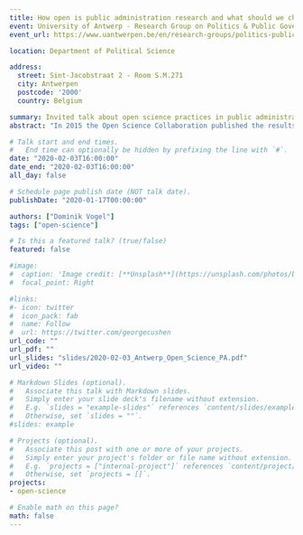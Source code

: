 ```yaml
---
title: How open is public administration research and what should we change to be more open?
event: University of Antwerp - Research Group on Politics & Public Governance
event_url: https://www.uantwerpen.be/en/research-groups/politics-public-governance/

location: Department of Political Science

address:
  street: Sint-Jacobstraat 2 - Room S.M.271
  city: Antwerpen
  postcode: '2000'
  country: Belgium

summary: Invited talk about open science practices in public administration research.
abstract: "In 2015 the Open Science Collaboration published the results of their large-scale replication of 100 published findings in psychology. The surprisingly low replicability of results published in top journals sparked the so-called credibility crisis in psychology. Researchers in psychology but also in many other social sciences, started to question their traditional ways of doing and publishing research. Many concluded that a more open type of science was necessary to regain credibility for social science. This development leaves us with the question, what conclusions public administration as a discipline draws from what is happening in other disciplines. What did we learn? What did we change? And what do we still need to change?"

# Talk start and end times.
#   End time can optionally be hidden by prefixing the line with `#`.
date: "2020-02-03T16:00:00"
date_end: "2020-02-03T16:00:00"
all_day: false

# Schedule page publish date (NOT talk date).
publishDate: "2020-01-17T00:00:00"

authors: ["Dominik Vogel"]
tags: ["open-science"]

# Is this a featured talk? (true/false)
featured: false

#image:
#  caption: 'Image credit: [**Unsplash**](https://unsplash.com/photos/bzdhc5b3Bxs)'
#  focal_point: Right

#links:
#- icon: twitter
#  icon_pack: fab
#  name: Follow
#  url: https://twitter.com/georgecushen
url_code: ""
url_pdf: ""
url_slides: "slides/2020-02-03_Antwerp_Open_Science_PA.pdf"
url_video: ""

# Markdown Slides (optional).
#   Associate this talk with Markdown slides.
#   Simply enter your slide deck's filename without extension.
#   E.g. `slides = "example-slides"` references `content/slides/example-slides.md`.
#   Otherwise, set `slides = ""`.
#slides: example

# Projects (optional).
#   Associate this post with one or more of your projects.
#   Simply enter your project's folder or file name without extension.
#   E.g. `projects = ["internal-project"]` references `content/project/deep-learning/index.md`.
#   Otherwise, set `projects = []`.
projects:
- open-science

# Enable math on this page?
math: false
---
```



